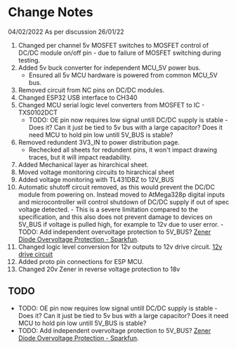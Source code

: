 # Change Notes


04/02/2022
As per discussion 26/01/22
1. Changed per channel 5v MOSFET switches to MOSFET control of DC/DC module on/off pin - due to failure of MOSFET switching during testing.
2. Added 5v buck converter for independent MCU_5V power bus.
	- Ensured all 5v MCU hardware is powered from common MCU_5V bus.
3. Removed circuit from NC pins on DC/DC modules.
4. Changed ESP32 USB interface to CH340
5. Changed MCU serial logic level converters from MOSFET to IC - TXS0102DCT
	- TODO: OE pin now requires low signal untill DC/DC supply is stable - Does it? Can it just be tied to 5v bus with a large capacitor? Does it need MCU to hold pin low untill 5V_BUS is stable?
6. Removed redundent 3V3_IN to power distribution page.
	- Rechecked all sheets for redundent pins, it won't impact drawing traces, but it will impact readability.
7. Added Mechanical layer as hirarchical sheet.
8. Moved voltage monitoring circuits to hirarchical sheet
9. Added voltage monitoring with TL431DBZ to 12V_BUS
10. Automatic shutoff circuit removed, as this would prevent the DC/DC module from powering on. Instead moved to AtMega328p digital inputs
and microcontroller will control shutdown of DC/DC supply if out of spec voltage detected.
		- This is a severe limitation compared to the specification, and this also does not prevent damage to devices on 5V_BUS if voltage is pulled high, for example to 12v due to user error.
		- TODO: Add independent overvoltage protection to 5V_BUS? 		[Zener Diode Overvoltage Protection - Sparkfun](https://www.rs-online.com/designspark/how-does-zener-diode-do-overvoltage-protection-in-circuit#:~:text=In%20order%20to%20protect%20the,flow%20in%20the%20reverse%20direction).
11. Changed logic level conversion for 12v outputs to 12v drive circuit. [12v drive circuit](https://forum.arduino.cc/t/easiest-way-of-driving-amplifying-from-5v-to-12v/123290)
12. Added proto pin connections for ESP MCU.
13. Changed 20v Zener in reverse voltage protection to 18v

## TODO
- TODO: OE pin now requires low signal untill DC/DC supply is stable - Does it? Can it just be tied to 5v bus with a large capacitor? Does it need MCU to hold pin low untill 5V_BUS is stable?
- TODO: Add independent overvoltage protection to 5V_BUS? 		[Zener Diode Overvoltage Protection - Sparkfun](https://www.rs-online.com/designspark/how-does-zener-diode-do-overvoltage-protection-in-circuit#:~:text=In%20order%20to%20protect%20the,flow%20in%20the%20reverse%20direction).




